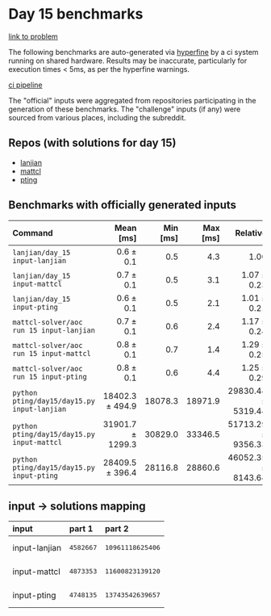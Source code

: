 # Day 15 benchmarks

[link to problem](http://adventofcode.com/2022/day/15)

The following benchmarks are auto-generated via [hyperfine](https://github.com/sharkdp/hyperfine) by a ci system running on shared hardware. Results may be inaccurate, particularly for execution times < 5ms, as per the hyperfine warnings.

[ci pipeline](http://ci.papercode.net:8080/teams/aoc2022/pipelines/aoc-compare-2022)

The "official" inputs were aggregated from repositories participating in the generation of these benchmarks. The "challenge" inputs (if any) were sourced from various places, including the subreddit.

## Repos (with solutions for day 15)


- [lanjian](https://github.com/LanJian/aoc-2022)
- [mattcl](https://github.com/mattcl/aoc2022)
- [pting](https://github.com/pting/aoc2022)

## Benchmarks with officially generated inputs
| Command | Mean [ms] | Min [ms] | Max [ms] | Relative |
|:---|---:|---:|---:|---:|
| `lanjian/day_15 input-lanjian` | 0.6 ± 0.1 | 0.5 | 4.3 | 1.00 |
| `lanjian/day_15 input-mattcl` | 0.7 ± 0.1 | 0.5 | 3.1 | 1.07 ± 0.23 |
| `lanjian/day_15 input-pting` | 0.6 ± 0.1 | 0.5 | 2.1 | 1.01 ± 0.21 |
| `mattcl-solver/aoc run 15 input-lanjian` | 0.7 ± 0.1 | 0.6 | 2.4 | 1.17 ± 0.24 |
| `mattcl-solver/aoc run 15 input-mattcl` | 0.8 ± 0.1 | 0.7 | 1.4 | 1.29 ± 0.25 |
| `mattcl-solver/aoc run 15 input-pting` | 0.8 ± 0.1 | 0.6 | 4.4 | 1.25 ± 0.29 |
| `python pting/day15/day15.py input-lanjian` | 18402.3 ± 494.9 | 18078.3 | 18971.9 | 29830.44 ± 5319.44 |
| `python pting/day15/day15.py input-mattcl` | 31901.7 ± 1299.3 | 30829.0 | 33346.5 | 51713.29 ± 9356.33 |
| `python pting/day15/day15.py input-pting` | 28409.5 ± 396.4 | 28116.8 | 28860.6 | 46052.35 ± 8143.64 |

## input -> solutions mapping
|input|part 1|part 2|
|:---|:---|:---|
|input-lanjian|<pre>4582667</pre>|<pre>10961118625406</pre>|
|input-mattcl|<pre>4873353</pre>|<pre>11600823139120</pre>|
|input-pting|<pre>4748135</pre>|<pre>13743542639657</pre>|
